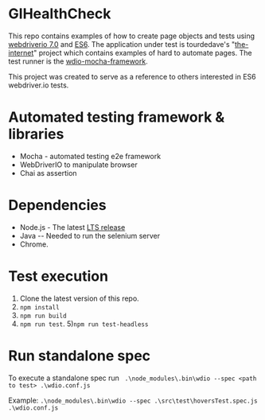# GIHealthCheck
This repo contains examples of how to create page objects and tests using [webdriverio 7.0](https://github.com/webdriverio/webdriverio) and [ES6](http://es6-features.org/#Constants). The application under test is tourdedave's "[the-internet](https://github.com/tourdedave/the-internet)" project which contains examples of hard to automate pages. The test runner is the [wdio-mocha-framework](https://github.com/webdriverio/webdriverio/tree/master/packages/wdio-mocha-framework). 

This project was created to serve as a reference to others interested in ES6 webdriver.io tests.

# Automated testing framework & libraries
* Mocha - automated testing e2e framework
* WebDriverIO to manipulate browser
* Chai as assertion



# Dependencies
* Node.js - The latest [LTS release](https://nodejs.org/en/)
* Java -- Needed to run the selenium server
* Chrome.

# Test execution
1) Clone the latest version of this repo.
2) ```npm install```
3) ```npm run build```
4) ```npm run test```.
5)```npm run test-headless```

# Run standalone spec
To execute a standalone spec run  ``` .\node_modules\.bin\wdio --spec <path to test> .\wdio.conf.js```

Example:
```.\node_modules\.bin\wdio --spec .\src\test\hoversTest.spec.js .\wdio.conf.js```